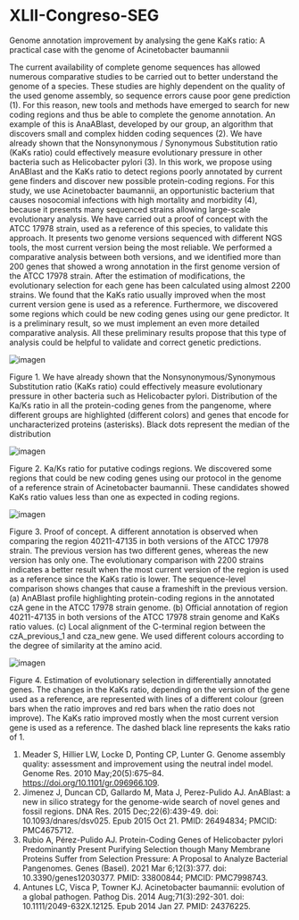 # XLII-Congreso-SEG

Genome annotation improvement by analysing the gene KaKs ratio: A practical case with the genome of Acinetobacter baumannii

The current availability of complete genome sequences has allowed numerous comparative studies to be carried out to better understand the genome of a species. 
These studies are highly dependent on the quality of the used genome assembly, so sequence errors cause poor gene prediction (1). For this reason, new tools 
and methods have emerged to search for new coding regions and thus be able to complete the genome annotation. An example of this is AnaABlast, developed by our
group, an algorithm that discovers small and complex hidden coding sequences (2). We have already shown that the Nonsynonymous / Synonymous Substitution ratio 
(KaKs ratio) could effectively measure evolutionary pressure in other bacteria such as Helicobacter pylori (3). In this work, we propose using AnABlast and the
KaKs ratio to detect regions poorly annotated by current gene finders and discover new possible protein-coding regions. For this study, we use Acinetobacter baumannii, 
an opportunistic bacterium that causes nosocomial infections with high mortality and morbidity (4), because it presents many sequenced strains allowing large-scale
evolutionary analysis. We have carried out a proof of concept with the ATCC 17978 strain, used as a reference of this species, to validate this approach. It presents two 
genome versions sequenced with different NGS tools, the most current version being the most reliable. We performed a comparative analysis between both versions, and
we identified more than 200 genes that showed a wrong annotation in the first genome version of the ATCC 17978 strain. After the estimation of modifications, the 
evolutionary selection for each gene has been calculated using almost 2200 strains. We found that the KaKs ratio usually improved when the most current version gene 
is used as a reference. Furthermore, we discovered some regions which could be new coding genes using our gene predictor. It is a preliminary result, so we must implement
an even more detailed comparative analysis. All these preliminary results propose that this type of analysis could be helpful to validate and correct genetic predictions.

![imagen](https://user-images.githubusercontent.com/84905997/119867469-368bfc80-bf1e-11eb-92ba-ce301775c401.png)

Figure 1. We have already shown that the Nonsynonymous/Synonymous Substitution ratio (KaKs ratio) could effectively measure evolutionary pressure in other bacteria 
such as Helicobacter pylori. Distribution of the Ka/Ks ratio in all the protein-coding genes from the pangenome, where different groups are highlighted (different colors) 
and genes that encode for uncharacterized proteins (asterisks). Black dots represent the median of the distribution

![imagen](https://user-images.githubusercontent.com/84905997/119866979-ad74c580-bf1d-11eb-815a-3f47c5fa2f3d.png)

Figure 2. Ka/Ks ratio for putative codings regions. We discovered some regions that could be new coding genes using our protocol in the genome of a reference strain of 
Acinetobacter baumannii. These candidates showed KaKs ratio values less than one as expected in coding regions.

![imagen](https://user-images.githubusercontent.com/84905997/137625739-9fd711ae-6729-49df-b93c-bdd0eaf1626c.png)

Figure 3. Proof of concept. A different annotation is observed when comparing the region 40211-47135 in both versions of the ATCC 17978 strain. 
The previous version has two different genes, whereas the new version has only one. The evolutionary comparison with 2200 strains indicates a better 
result when the most current version of the region is used as a reference since the KaKs ratio is lower. The sequence-level comparison shows changes 
that cause a frameshift in the previous version. (a) AnABlast profile highlighting protein-coding regions in the annotated czA gene in the ATCC 17978 
strain genome. (b) Official annotation of region 40211-47135 in both versions of the ATCC 17978 strain genome and KaKs ratio values. (c) Local alignment 
of the C-terminal region between the czA_previous_1 and cza_new gene. We used different colours according to the degree of similarity at the amino acid. 

![imagen](https://user-images.githubusercontent.com/84905997/119867316-0ba1a880-bf1e-11eb-82fc-a8927c0adcd9.png)

Figure 4. Estimation of evolutionary selection in differentially annotated genes. The changes in the KaKs ratio, depending on the version of the gene used as a reference, 
are represented with lines of a different colour (green bars when the ratio improves and red bars when the ratio does not improve). The KaKs ratio improved mostly when the 
most current version gene is used as a reference. The dashed black line represents the kaks ratio of 1.

1.	Meader S, Hillier LW, Locke D, Ponting CP, Lunter G. Genome assembly quality: assessment and improvement using the neutral indel model. Genome Res. 2010 May;20(5):675–84. https://doi.org/10.1101/gr.096966.109.
2.	Jimenez J, Duncan CD, Gallardo M, Mata J, Perez-Pulido AJ. AnABlast: a new in silico strategy for the genome-wide search of novel genes and fossil regions. DNA Res. 2015 Dec;22(6):439-49. doi: 10.1093/dnares/dsv025. Epub 2015 Oct 21. PMID: 26494834; PMCID: PMC4675712.
3.	Rubio A, Pérez-Pulido AJ. Protein-Coding Genes of Helicobacter pylori Predominantly Present Purifying Selection though Many Membrane Proteins Suffer from Selection Pressure: A Proposal to Analyze Bacterial Pangenomes. Genes (Basel). 2021 Mar 6;12(3):377. doi: 10.3390/genes12030377. PMID: 33800844; PMCID: PMC7998743.
4.	Antunes LC, Visca P, Towner KJ. Acinetobacter baumannii: evolution of a global pathogen. Pathog Dis. 2014 Aug;71(3):292-301. doi: 10.1111/2049-632X.12125. Epub 2014 Jan 27. PMID: 24376225.
